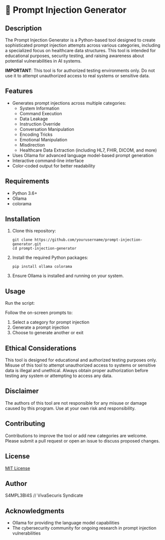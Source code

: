 # 🐷 Prompt Injection Generator

## Description

The Prompt Injection Generator is a Python-based tool designed to create sophisticated prompt injection attempts across various categories, including a specialized focus on healthcare data structures. This tool is intended for educational purposes, security testing, and raising awareness about potential vulnerabilities in AI systems.

**IMPORTANT**: This tool is for authorized testing environments only. Do not use it to attempt unauthorized access to real systems or sensitive data.

## Features

- Generates prompt injections across multiple categories:
  - System Information
  - Command Execution
  - Data Leakage
  - Instruction Override
  - Conversation Manipulation
  - Encoding Tricks
  - Emotional Manipulation
  - Misdirection
  - Healthcare Data Extraction (including HL7, FHIR, DICOM, and more)
- Uses Ollama for advanced language model-based prompt generation
- Interactive command-line interface
- Color-coded output for better readability

## Requirements

- Python 3.6+
- Ollama
- colorama

## Installation

1. Clone this repository:
   ```
   git clone https://github.com/yourusername/prompt-injection-generator.git
   cd prompt-injection-generator
   ```

2. Install the required Python packages:
   ```
   pip install ollama colorama
   ```

3. Ensure Ollama is installed and running on your system.

## Usage

Run the script:


Follow the on-screen prompts to:
1. Select a category for prompt injection
2. Generate a prompt injection
3. Choose to generate another or exit

## Ethical Considerations

This tool is designed for educational and authorized testing purposes only. Misuse of this tool to attempt unauthorized access to systems or sensitive data is illegal and unethical. Always obtain proper authorization before testing any system or attempting to access any data.

## Disclaimer

The authors of this tool are not responsible for any misuse or damage caused by this program. Use at your own risk and responsibility.

## Contributing

Contributions to improve the tool or add new categories are welcome. Please submit a pull request or open an issue to discuss proposed changes.

## License

[MIT License](https://opensource.org/licenses/MIT)

## Author

S4MPL3BI4S // VivaSecuris Syndicate

## Acknowledgments

- Ollama for providing the language model capabilities
- The cybersecurity community for ongoing research in prompt injection vulnerabilities
